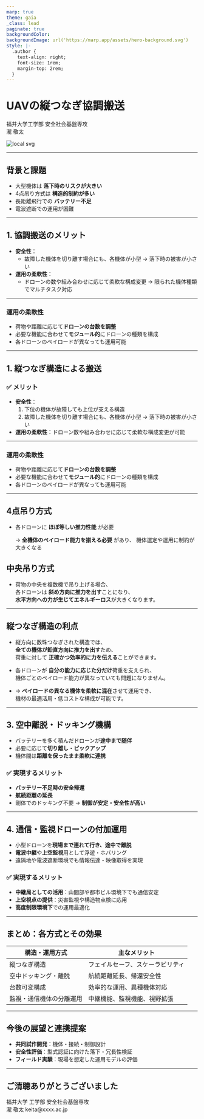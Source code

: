 ```yaml
---
marp: true
theme: gaia
_class: lead
paginate: true
backgroundColor: 
backgroundImage: url('https://marp.app/assets/hero-background.svg')
style: |-
  .author {
    text-align: right;
    font-size: 1rem;
    margin-top: 2rem;
  }
---
```


# UAVの縦つなぎ協調搬送

<div class="author">
  福井大学工学部 安全社会基盤専攻<br>
  瀧&nbsp;敬太
</div>

![local svg](tate.svg)


---

## 背景と課題

- 大型機体は **落下時のリスクが大きい**
- 4点吊り方式は **構造的制約が多い**
- 長距離飛行での **バッテリー不足**
- 電波遮断での運用が困難

---

## 1. 協調搬送のメリット

- **安全性**：
  - 故障した機体を切り離す場合にも、各機体が小型
     → 落下時の被害が小さい
- **運用の柔軟性**：
  - ドローンの数や組み合わせに応じて柔軟な構成変更
     → 限られた機体種類でマルチタスク対応
     
---

###  運用の柔軟性

- 荷物や距離に応じて**ドローンの台数を調整**
- 必要な機能に合わせて**モジュール的**にドローンの種類を構成
- 各ドローンのペイロードが異なっても運用可能

---
## 1. 縦つなぎ構造による搬送

### ✅ メリット

- **安全性**：
  1. 下位の機体が故障しても上位が支える構造
  2. 故障した機体を切り離す場合にも、各機体が小型
     → 落下時の被害が小さい
- **運用の柔軟性**：ドローン数や組み合わせに応じて柔軟な構成変更が可能

---

###  運用の柔軟性

- 荷物や距離に応じて**ドローンの台数を調整**
- 必要な機能に合わせて**モジュール的**にドローンの種類を構成
- 各ドローンのペイロードが異なっても運用可能

---

## 4点吊り方式

- 各ドローンに **ほぼ等しい推力性能** が必要

  → **全機体のペイロード能力を揃える必要** があり、
  機体選定や運用に制約が大きくなる

## 中央吊り方式

- 荷物の中央を複数機で吊り上げる場合、  
  各ドローンは **斜め方向に推力を出す**ことになり、  
  **水平方向への力が生じてエネルギーロス**が大きくなります。


---

## 縦つなぎ構造の利点

- 縦方向に数珠つなぎされた構造では、  
  **全ての機体が鉛直方向に推力を出す**ため、  
  荷重に対して **正確かつ効率的に力を伝える**ことができます。

- 各ドローンが **自分の能力に応じた分だけ**荷重を支えられ、  
  機体ごとのペイロード能力が異なっていても問題になりません。

- → **ペイロードの異なる機体を柔軟に混在**させて運用でき、  
  機材の最適活用・低コストな構成が可能です。



---

## 3. 空中離脱・ドッキング機構

- バッテリーを多く積んだドローンが**途中まで随伴**
- 必要に応じて**切り離し**・**ピックアップ**
- 機体間は**距離を保ったまま柔軟に連携**

### ✅ 実現するメリット

- **バッテリー不足時の安全帰還**
- **航続距離の延長**
- 剛体でのドッキング不要 → **制御が安定・安全性が高い**

---



## 4. 通信・監視ドローンの付加運用

- 小型ドローンを**現場まで連れて行き、途中で離脱**
- **電波中継**や**上空監視**用として浮遊・ホバリング
- 遠隔地や電波遮断環境でも情報伝達・映像取得を実現

### ✅ 実現するメリット

- **中継局としての活用**：山間部や都市ビル環境下でも通信安定
- **上空視点の提供**：災害監視や構造物点検に応用
- **高度制限環境下**での運用最適化

---

## まとめ：各方式とその効果

| 構造・運用方式             | 主なメリット                              |
|----------------------------|-------------------------------------------|
| 縦つなぎ構造               | フェイルセーフ、スケーラビリティ          |
| 空中ドッキング・離脱       | 航続距離延長、帰還安全性                  |
| 台数可変構成               | 効率的な運用、異種機体対応                |
| 監視・通信機体の分離運用   | 中継機能、監視機能、視野拡張              |

---

## 今後の展望と連携提案

- **共同試作開発**：機体・接続・制御設計
- **安全性評価**：型式認証に向けた落下・冗長性検証
- **フィールド実験**：現場を想定した運用モデルの評価

---

## ご清聴ありがとうございました

<div class="author">
  福井大学 工学部 安全社会基盤専攻<br>
  瀧&nbsp;敬太  
  keita@xxxx.ac.jp
</div>
